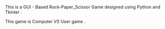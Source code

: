 This is a GUI - Based Rock-Paper_Scissor Game designed using Python and Tkinter .

This game is Computer VS User game .
